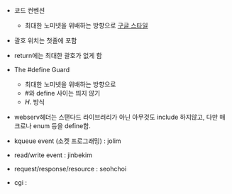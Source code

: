 - 코드 컨벤션
	- 최대한 노미넷을 위배하는 방향으로
[구글 스타일](https://google.github.io/styleguide/cppguide.html#The__define_Guard)

- 괄호 위치는 첫줄에 포함
- return에는 최대한 괄호가 없게 함

- The #define Guard
	- 최대한 노미넷을 위배하는 방향으로
	- #와 define 사이는 띄지 않기
	- <PROJECT>_<PATH>_<FILE>_H_. 방식

- webserv헤더는 스탠다드 라이브러리가 아닌 아무것도 include 하지않고, 다만 매크로나 enum 등을 define함.

- kqueue event (소켓 프로그래밍) : jolim
- read/write event : jinbekim
- request/response/resource : seohchoi
- cgi :
